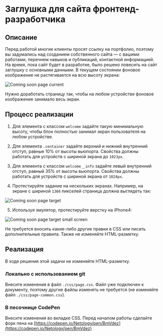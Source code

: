 ﻿# Заглушка для сайта фронтенд-разработчика

## Описание

Перед работой многие клиенты просят ссылку на портфолио, поэтому вы задумались над созданием собственного сайта — с вашими работами, перечнем навыков и публикаций, контактной информацией. На время, пока сайт будет в разработке, было решено повесить на сайт заглушку с основными данными. В текущем состоянии фоновое изображение не растягивается на всю высоту экрана:

![Coming soon page current](../../sources/breakpoints-page-current.jpg)

Нужно доработать страницу так, чтобы на любом устройстве фоновое изображение занимало весь экран.

## Процесс реализации

1. Для элемента с классом `welcome` задайте такую минимальную высоту, чтобы блок полностью занимал экран пользователя на любом устройстве.

2. Для элемента `.container` задайте верхний и нижний внутренний отступ, равные 10% от высоты вьюпорта. Свойства должны работать для устройств с шириной экрана до `1023px`.

3. Для элемента с классом `welcome__info` задайте левый внутренний отступ, равный 35% от высоты вьюпорта. Свойства должны работать для устройств с шириной экрана от `1024px`.

4. Протестируйте задание на нескольких экранах. Например, на экране с шириной `1366` пикселей страница должна выглядеть так:

![Coming soon page target](../../sources/breakpoints-page-step0.jpg)

5. Используя эмулятор, протестируйте верстку на iPhone4:

![Coming soon page target small screen](../../sources/breakpoints-page-step1.jpg)

Не требуется вносить какие-либо другие правки в CSS или писать дополнительные правила. Также не изменяйте HTML-разметку.

## Реализация

В ходе решения этой задачи не изменяйте HTML-разметку.

### Локально с использованием git

Внесите изменения в файл `./css/page.css`. Файл уже подключен к документу, поэтому другие файлы изменять не требуется (не изменяйте файл `./css/page-common.css`).

### В песочнице CodePen

Внесите изменения во вкладке CSS. Перед началом работы сделайте форк пена на [https://codepen.io/Netology/pen/BmVdez](https://codepen.io/Netology/pen/BmVdez)

